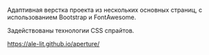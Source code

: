 Адаптивная верстка проекта из нескольких основных страниц, с использованием Bootstrap и FontAwesome.

Задействованы технологии CSS спрайтов.

https://ale-lit.github.io/aperture/
